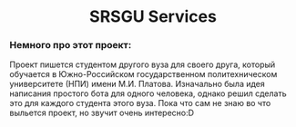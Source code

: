 <h1 align="center">SRSGU Services</h1>
<h3>Немного про этот проект:</h3>
<p>
    Проект пишется студентом другого вуза для своего друга, который обучается в Южно-Российском государственном политехническом университете (НПИ) имени М.И. Платова.
    Изначально была идея написания простого бота для одного человека, однако решил сделать это для каждого студента этого вуза.
    Пока что сам не знаю во что выльется проект, но звучит очень интересно:D
</p>